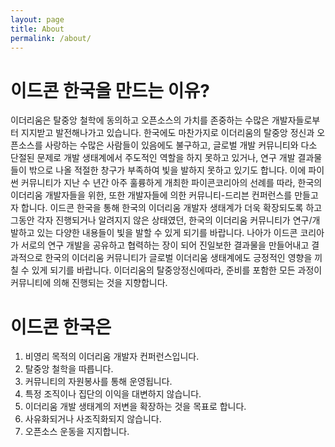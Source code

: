 ```yaml
---
layout: page
title: About
permalink: /about/
---
```


# 이드콘 한국을 만드는 이유?

  이더리움은 탈중앙 철학에 동의하고 오픈소스의 가치를 존중하는 수많은 개발자들로부터 지지받고 발전해나가고 있습니다. 
  한국에도 마찬가지로 이더리움의 탈중앙 정신과 오픈소스를 사랑하는 수많은 사람들이 있음에도 불구하고, 
  글로벌 개발 커뮤니티와 다소 단절된 문제로 개발 생태계에서 주도적인 역할을 하지 못하고 있거나, 
  연구 개발 결과물들이 밖으로 나올 적절한 창구가 부족하여 빛을 발하지 못하고 있기도 합니다. 
  이에 파이썬 커뮤니티가 지난 수 년간 아주 훌륭하게 개최한 파이콘코리아의 선례를 따라, 
  한국의 이더리움 개발자들을 위한, 또한 개발자들에 의한 커뮤니티-드리븐 컨퍼런스를 만들고자 합니다. 
  이드콘 한국을 통해 한국의 이더리움 개발자 생태계가 더욱 확장되도록 하고 그동안 각자 진행되거나 알려지지 않은 상태였던, 
  한국의 이더리움 커뮤니티가 연구/개발하고 있는 다양한 내용들이 빛을 발할 수 있게 되기를 바랍니다. 
  나아가 이드콘 코리아가 서로의 연구 개발을 공유하고 협력하는 장이 되어 진일보한 결과물을 만들어내고 
  결과적으로 한국의 이더리움 커뮤니티가 글로벌 이더리움 생태계에도 긍정적인 영향을 끼칠 수 있게 되기를 바랍니다. 
  이더리움의 탈중앙정신에따라, 준비를 포함한 모든 과정이 커뮤니티에 의해 진행되는 것을 지향합니다.

# 이드콘 한국은
  1. 비영리 목적의 이더리움 개발자 컨퍼런스입니다.
  2. 탈중앙 철학을 따릅니다.
  3. 커뮤니티의 자원봉사를 통해 운영됩니다.
  4. 특정 조직이나 집단의 이익을 대변하지 않습니다.
  5. 이더리움 개발 생태계의 저변을 확장하는 것을 목표로 합니다.
  6. 사유화되거나 사조직화되지 않습니다.
  7. 오픈소스 운동을 지지합니다.


